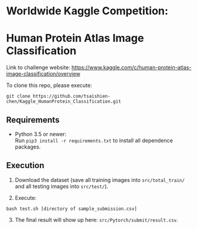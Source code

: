 # Worldwide Kaggle Competition:
# Human Protein Atlas Image Classification

Link to challenge website: https://www.kaggle.com/c/human-protein-atlas-image-classification/overview

To clone this repo, please execute:
```
git clone https://github.com/tsaishien-chen/Kaggle_HumanProtein_Classification.git
```

## Requirements
* Python 3.5 or newer:  
  Run `pip3 install -r requirements.txt` to install all dependence packages.

## Execution

1. Download the dataset (save all training images into `src/total_train/` and all testing images into `src/test/`).

2. Execute:
```
bash test.sh [directory of sample_submission.csv]
```

3. The final result will show up here: `src/Pytorch/submit/result.csv`.
